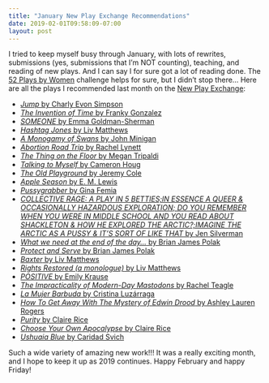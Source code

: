 ```yaml
---
title: "January New Play Exchange Recommendations"
date: 2019-02-01T09:58:09-07:00
layout: post
---
```


I tried to keep myself busy through January, with lots of rewrites, submissions (yes, submissions that I’m NOT counting), teaching, and reading of new plays. And I can say I for sure got a lot of reading done. The [52 Plays by Women](https://twitter.com/52playsbywomen) challenge helps for sure, but I didn’t stop there… Here are all the plays I recommended last month on the [New Play Exchange](https://newplayexchange.org/dashboard):

* [*Jump* by Charly Evon Simpson](https://newplayexchange.org/plays/108332/jump)  
* [*The Invention of Time* by Franky Gonzalez](https://newplayexchange.org/plays/298688/invention-time)  
* [*SOMEONE* by Emma Goldman-Sherman](https://newplayexchange.org/plays/297979/someone)  
* [*Hashtag Jones* by Liv Matthews](https://newplayexchange.org/plays/226919/hashtag-jones)  
* [*A Monogamy of Swans* by John Minigan](https://newplayexchange.org/plays/97249/monogamy-swans)  
* [*Abortion Road Trip* by Rachel Lynett](https://newplayexchange.org/plays/58758/abortion-road-trip)  
* [*The Thing on the Floor* by Megan Tripaldi](https://newplayexchange.org/plays/16691/thing-floor)  
* [*Talking to Myself* by Cameron Houg](https://newplayexchange.org/plays/294365/talking-myself)  
* [*The Old Playground* by Jeremy Cole](https://newplayexchange.org/plays/229350/old-playground)  
* [*Apple Season* by E. M. Lewis](https://newplayexchange.org/plays/53260/apple-season)  
* [*Pussygrabber* by Gina Femia](https://newplayexchange.org/plays/88054/pussygrabber)  
* [*COLLECTIVE RAGE: A PLAY IN 5 BETTIES;IN ESSENCE A QUEER & OCCASIONALLY HAZARDOUS EXPLORATION; DO YOU REMEMBER WHEN YOU WERE IN MIDDLE SCHOOL AND YOU READ ABOUT SHACKLETON & HOW HE EXPLORED THE ARCTIC?;IMAGINE THE ARCTIC AS A PUSSY & IT’S SORT OF LIKE THAT* by Jen Silverman](https://newplayexchange.org/plays/65169/collective-rage-play-5-bettiesin-essence-queer-occasionally-hazardous-exploration-do-you)  
* [*What we need at the end of the day…* by Brian James Polak](https://newplayexchange.org/plays/122714/what-we-need-end-day%E2%80%A6)    
* [*Protect and Serve* by Brian James Polak](https://newplayexchange.org/plays/122713/protect-and-serve)  
* [*Baxter* by Liv Matthews](https://newplayexchange.org/plays/292184/baxter)  
* [*Rights Restored (a monologue)* by Liv Matthews](https://newplayexchange.org/plays/286754/rights-restored-monologue)  
* [*POSITIVE* by Emily Krause](https://newplayexchange.org/plays/158348/positive)  
* [*The Impracticality of Modern-Day Mastodons* by Rachel Teagle](https://newplayexchange.org/plays/18191/impracticality-modern-day-mastodons)  
* [*La Mujer Barbuda* by Cristina Luzárraga](https://newplayexchange.org/plays/206827/la-mujer-barbuda)  
* [*How To Get Away With The Mystery of Edwin Drood* by Ashley Lauren Rogers](https://newplayexchange.org/plays/294045/how-get-away-mystery-edwin-drood)  
* [*Purity* by Claire Rice](https://newplayexchange.org/plays/320933/purity)  
* [*Choose Your Own Apocalypse* by Claire Rice](https://newplayexchange.org/plays/320927/choose-your-own-apocalypse)  
* [*Ushuaia Blue* by Caridad Svich](https://newplayexchange.org/plays/225874/ushuaia-blue)

Such a wide variety of amazing new work!!! It was a really exciting month, and I hope to keep it up as 2019 continues. Happy February and happy Friday!   
